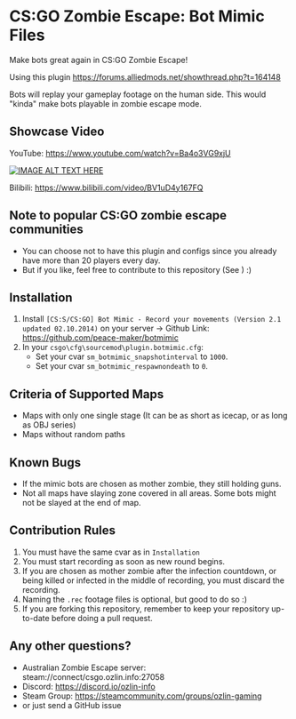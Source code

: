 # CS:GO Zombie Escape: Bot Mimic Files
Make bots great again in CS:GO Zombie Escape! 

Using this plugin https://forums.alliedmods.net/showthread.php?t=164148

Bots will replay your gameplay footage on the human side. This would "kinda" make bots playable in zombie escape mode.

## Showcase Video
YouTube: https://www.youtube.com/watch?v=Ba4o3VG9xjU 

[![IMAGE ALT TEXT HERE](http://img.youtube.com/vi/Ba4o3VG9xjU/0.jpg)](https://www.youtube.com/watch?v=Ba4o3VG9xjU)

Bilibili: https://www.bilibili.com/video/BV1uD4y167FQ

## Note to popular CS:GO zombie escape communities
* You can choose not to have this plugin and configs since you already have more than 20 players every day. 
* But if you like, feel free to contribute to this repository (See ) :)

## Installation
1. Install `[CS:S/CS:GO] Bot Mimic - Record your movements (Version 2.1 updated 02.10.2014)` on your server -> Github Link: https://github.com/peace-maker/botmimic
2. In your `csgo\cfg\sourcemod\plugin.botmimic.cfg`:
    * Set your cvar `sm_botmimic_snapshotinterval` to `1000`.
    * Set your cvar `sm_botmimic_respawnondeath` to `0`.


## Criteria of Supported Maps
* Maps with only one single stage (It can be as short as icecap, or as long as OBJ series)
* Maps without random paths

## Known Bugs
* If the mimic bots are chosen as mother zombie, they still holding guns.
* Not all maps have slaying zone covered in all areas. Some bots might not be slayed at the end of map.

## Contribution Rules
1. You must have the same cvar as in `Installation`
2. You must start recording as soon as new round begins.
3. If you are chosen as mother zombie after the infection countdown, or being killed or infected in the middle of recording, you must discard the recording.
4. Naming the `.rec` footage files is optional, but good to do so :)
5. If you are forking this repository, remember to keep your repository up-to-date before doing a pull request.

## Any other questions?
* Australian Zombie Escape server: steam://connect/csgo.ozlin.info:27058
* Discord: https://discord.io/ozlin-info
* Steam Group: https://steamcommunity.com/groups/ozlin-gaming
* or just send a GitHub issue

